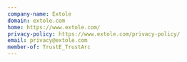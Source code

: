 ```yaml
---
company-name: Extole
domain: extole.com
home: https://www.extole.com/
privacy-policy: https://www.extole.com/privacy-policy/
email: privacy@extole.com
member-of: TrustE_TrustArc
---
```




